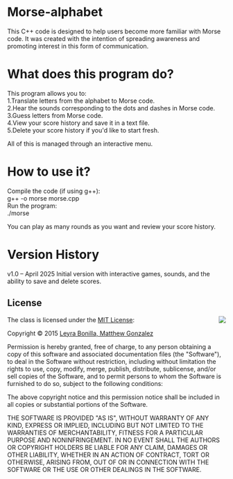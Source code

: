 # Morse-alphabet
This C++ code is designed to help users become more familiar with Morse code. It was created with the intention of spreading awareness and promoting interest in this form of communication.

# What does this program do?
This program allows you to:<br>
1.Translate letters from the alphabet to Morse code.<br>
2.Hear the sounds corresponding to the dots and dashes in Morse code.<br>
3.Guess letters from Morse code.<br>
4.View your score history and save it in a text file.<br>
5.Delete your score history if you'd like to start fresh.<br>

All of this is managed through an interactive menu.

# How to use it?
Compile the code (if using g++):<br>
g++ -o morse morse.cpp<br>
Run the program:<br>
./morse<br>

You can play as many rounds as you want and review your score history.

# Version History
v1.0 – April 2025
Initial version with interactive games, sounds, and the ability to save and delete scores.

## License

<img align="right" src="http://opensource.org/trademarks/opensource/OSI-Approved-License-100x137.png">

The class is licensed under the [MIT License](http://opensource.org/licenses/MIT):

Copyright &copy; 2015 [Leyra Bonilla, Matthew Gonzalez]([https://github.com/JJ-Gaby/Morse-alphabet/])

Permission is hereby granted, free of charge, to any person obtaining a copy of this software and associated documentation files (the "Software"), to deal in the Software without restriction, including without limitation the rights to use, copy, modify, merge, publish, distribute, sublicense, and/or sell copies of the Software, and to permit persons to whom the Software is furnished to do so, subject to the following conditions:

The above copyright notice and this permission notice shall be included in all copies or substantial portions of the Software.

THE SOFTWARE IS PROVIDED "AS IS", WITHOUT WARRANTY OF ANY KIND, EXPRESS OR IMPLIED, INCLUDING BUT NOT LIMITED TO THE WARRANTIES OF MERCHANTABILITY, FITNESS FOR A PARTICULAR PURPOSE AND NONINFRINGEMENT. IN NO EVENT SHALL THE AUTHORS OR COPYRIGHT HOLDERS BE LIABLE FOR ANY CLAIM, DAMAGES OR OTHER LIABILITY, WHETHER IN AN ACTION OF CONTRACT, TORT OR OTHERWISE, ARISING FROM, OUT OF OR IN CONNECTION WITH THE SOFTWARE OR THE USE OR OTHER DEALINGS IN THE SOFTWARE.

